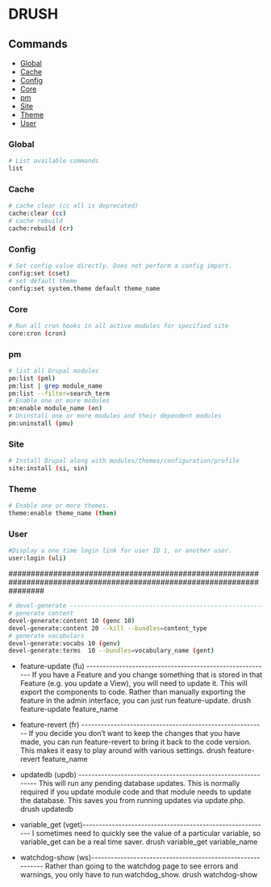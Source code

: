 # DRUSH

## Commands

* [Global](#global)
* [Cache](#cache)
* [Config](#config)
* [Core](#core)
* [pm](#pm)
* [Site](#site)
* [Theme](#theme)
* [User](#user)

### Global

```bash
# List available commands
list
```

### Cache

```bash
# cache clear (cc all is deprecated)
cache:clear (cc)
# cache rebuild
cache:rebuild (cr)
```

### Config

```bash
# Set config value directly. Does not perform a config import.
config:set (cset)
# set default theme
config:set system.theme default theme_name
```

### Core

```bash
# Run all cron hooks in all active modules for specified site
core:cron (cron)
```

### pm

```bash
# list all Drupal modules
pm:list (pml)
pm:list | grep module_name
pm:list --filter=search_term
# Enable one or more modules
pm:enable module_name (en)
# Uninstall one or more modules and their dependent modules
pm:uninstall (pmu)
```

### Site

```bash
# Install Drupal along with modules/themes/configuration/profile
site:install (si, sin)
```

### Theme

```bash
# Enable one or more themes.
theme:enable theme_name (then)
```

### User

```bash
#Display a one time login link for user ID 1, or another user.
user:login (uli)
```

########################################################################################################################

```bash
# devel-generate ---------------------------------------------------------------
# generate content
devel-generate:content 10 (genc 10)
devel-generate:content 20 --kill --bundles=content_type
# generate vocabulars
devel-generate:vocabs 10 (genv)
devel-generate:terms  10 --bundles=vocabulary_name (gent)
```

* feature-update (fu) ---------------------------------------------------------
If you have a Feature and you change something that is stored in that Feature (e.g. you update a View), you will need to update it. This will export the components to code. Rather than manually exporting the feature in the admin interface, you can just run feature-update.
drush feature-update feature_name

* feature-revert (fr) ---------------------------------------------------------
If you decide you don’t want to keep the changes that you have made, you can run feature-revert to bring it back to the code version. This makes it easy to play around with various settings.
drush feature-revert feature_name

* updatedb (updb) -------------------------------------------------------------
This will run any pending database updates. This is normally required if you update module code and that module needs to update the database. This saves you from running updates via update.php.
drush updatedb

* variable_get (vget)----------------------------------------------------------
I sometimes need to quickly see the value of a particular variable, so variable_get can be a real time saver.
drush variable_get variable_name

* watchdog-show (ws)-----------------------------------------------------------
Rather than going to the watchdog page to see errors and warnings, you only have to run watchdog_show.
drush watchdog-show
